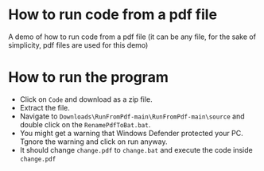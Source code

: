 # How to run code from a pdf file
A demo of how to run code from a pdf file (it can be any file, for the sake of simplicity, pdf files are used for this demo)
# How to run the program
* Click on ``` Code ``` and download as a zip file.
* Extract the file.
* Navigate to ``` Downloads\RunFromPdf-main\RunFromPdf-main\source ``` and double click on the ``` RenamePdfToBat.bat ```.
* You might get a warning that Windows Defender protected your PC. Tgnore the warning and click on run anyway.
* It should change ``` change.pdf ``` to ``` change.bat ``` and execute the code inside ``` change.pdf ```
